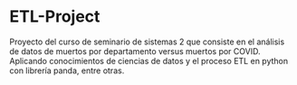 # ETL-Project
Proyecto del curso de seminario de sistemas 2 que consiste en el análisis de datos de muertos por departamento versus muertos por COVID. Aplicando conocimientos de ciencias de datos y el proceso ETL en python con librería panda, entre otras.
